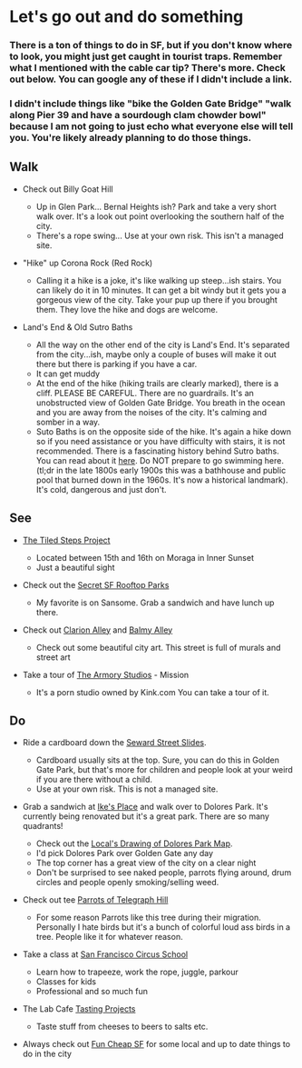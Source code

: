 # Let's go out and do something
### There is a ton of things to do in SF, but if you don't know where to look, you might just get caught in tourist traps. Remember what I mentioned with the cable car tip? There's more. Check out below. You can google any of these if I didn't include a link.

### I didn't include things like "bike the Golden Gate Bridge" "walk along Pier 39 and have a sourdough clam chowder bowl" because I am not going to just echo what everyone else will tell you. You're likely already planning to do those things. 

## Walk

* Check out Billy Goat Hill 
	* Up in Glen Park... Bernal Heights ish? Park and take a very short walk over. It's a look out point overlooking the southern half of the city. 
	* There's a rope swing... Use at your own risk. This isn't a managed site.

* "Hike" up Corona Rock (Red Rock)
	* Calling it a hike is a joke, it's like walking up steep...ish stairs. You can likely do it in 10 minutes. It can get a bit windy but it gets you a gorgeous view of the city. Take your pup up there if you brought them. They love the hike and dogs are welcome.

* Land's End & Old Sutro Baths
	* All the way on the other end of the city is Land's End. It's separated from the city...ish, maybe only a couple of buses will make it out there but there is parking if you have a car. 
	* It can get muddy
	* At the end of the hike (hiking trails are clearly marked), there is a cliff. PLEASE BE CAREFUL. There are no guardrails. It's an unobstructed view of Golden Gate Bridge. You breath in the ocean and you are away from the noises of the city. It's calming and somber in a way. 
	* Suto Baths is on the opposite side of the hike. It's again a hike down so if you need assistance or you have difficulty with stairs, it is not recommended. There is a fascinating history behind Sutro baths. You can read about it [here](http://www.sutrobaths.com/). Do NOT prepare to go swimming here. (tl;dr in the late 1800s early 1900s this was a bathhouse and public pool that burned down in the 1960s. It's now a historical landmark). It's cold, dangerous and just don't. 

## See

* [The Tiled Steps Project](http://www.tiledsteps.org/)
	* Located between 15th and 16th on Moraga in Inner Sunset 
	* Just a beautiful sight

* Check out the [Secret SF Rooftop Parks](https://www.thrillist.com/entertainment/san-francisco/financial-district/secret-sf-rooftop-parks-fidi-soma-popos-thrillist-san-francisco)
	* My favorite is on Sansome. Grab a sandwich and have lunch up there.	

* Check out [Clarion Alley](http://www.yelp.com/biz/clarion-alley-san-francisco) and [Balmy Alley](http://www.balmyalley.com/Welcome.html)
	* Check out some beautiful city art. This street is full of murals and street art	

* Take a tour of [The Armory Studios](http://www.armorystudios.com/) - Mission
	* It's a porn studio owned by Kink.com You can take a tour of it. 	

## Do	

* Ride a cardboard down the [Seward Street Slides](http://www.yelp.com/biz/seward-street-slides-san-francisco). 
	* Cardboard usually sits at the top. Sure, you can do this in Golden Gate Park, but that's more for children and people look at your weird if you are there without a child. 
	* Use at your own risk. This is not a managed site.

* Grab a sandwich at [Ike's Place](http://ilikeikesplace.com/san-francisco) and walk over to Dolores Park. It's currently being renovated but it's a great park. There are so many quadrants! 
	* Check out the [Local's Drawing of Dolores Park Map](https://cdn.society6.com/cdn/0025/p/10040300_7900345_lz.jpg). 
	* I'd pick Dolores Park over Golden Gate any day
	* The top corner has a great view of the city on a clear night
	* Don't be surprised to see naked people, parrots flying around, drum circles and people openly smoking/selling weed.

* Check out tee [Parrots of Telegraph Hill](http://www.yelp.com/biz/the-parrots-of-telegraph-hill-san-francisco)
	* For some reason Parrots like this tree during their migration. Personally I hate birds but it's a bunch of colorful loud ass birds in a tree. People like it for whatever reason. 

* Take a class at [San Francisco Circus School](http://circuscenter.org/)
	* Learn how to trapeeze, work the rope, juggle, parkour
	* Classes for kids 
	* Professional and so much fun 

* The Lab Cafe [Tasting Projects](http://thelabcafesf.com/tasteProject/)
	* Taste stuff from cheeses to beers to salts etc.

* Always check out [Fun Cheap SF](https://www.funcheapsf.com) for some local and up to date things to do in the city		


